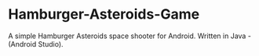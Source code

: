 # Hamburger-Asteroids-Game
A simple Hamburger Asteroids space shooter for Android. Written in Java - (Android Studio).
